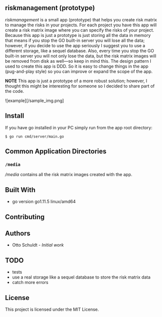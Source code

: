 ## riskmanagement (prototype)

*riskmanagement* is a small app (prototype) that helps you create risk matrix to manage the risks in your projects. 
For each project you have this app will create a risk matrix image where you can specify the risks of your 
project. Because this app is just a prototype is just storing all the data in memory that means if you stop the 
GO built-in server you will lose all the data; however, if you decide to use the app seriously I suggest you to use a 
different storage, like a sequel database. Also, every time you stop the GO built-in server you will not only lose the 
data, but the risk matrix images will be removed from disk as well—so keep in mind this. The design pattern I used to 
create this app is DDD. So it is easy to change things in the app (pug-and-play style) so you can improve or expand the
scope of the app. 

**NOTE**
This app is just a prototype of a more robust solution; however, I thought this might be interesting for someone so 
I decided to share part of the code.   

![example][/sample_img.png]

## Install
If you have go installed in your PC simply run from the app root directory:
```
$ go run cmd/server/main.go 
```

## Common Application Directories

### `/media`

*/media* contains all the risk matrix images created with the app.

## Built With

* go version go1.11.5 linux/amd64

## Contributing

## Authors 
* Otto Schuldt - *Initial work*

## TODO

* tests
* use a real storage like a sequel database to store the risk matrix data
* catch more errors 

## License

This project is licensed under the MIT License.

[sample_img.png]: sample_img.jpg "Title"